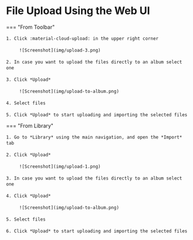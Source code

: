 # File Upload Using the Web UI #

=== "From Toolbar"

    1. Click :material-cloud-upload: in the upper right corner

         ![Screenshot](img/upload-3.png)

    2. In case you want to upload the files directly to an album select one

    3. Click *Upload*

         ![Screenshot](img/upload-to-album.png)

    4. Select files

    5. Click *Upload* to start uploading and importing the selected files


=== "From Library"

    1. Go to *Library* using the main navigation, and open the *Import* tab

    2. Click *Upload*

         ![Screenshot](img/upload-1.png)

    3. In case you want to upload the files directly to an album select one

    4. Click *Upload*

         ![Screenshot](img/upload-to-album.png)

    5. Select files

    6. Click *Upload* to start uploading and importing the selected files



